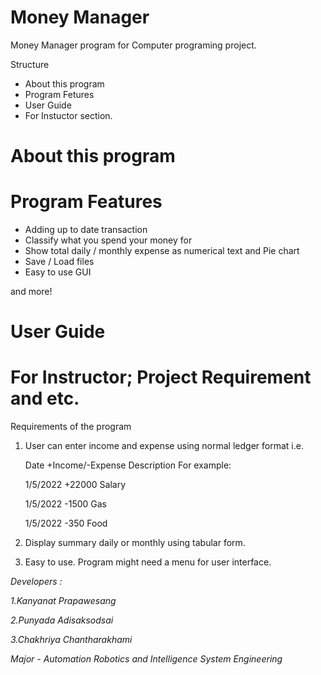 # Money Manager

Money Manager program for Computer programing project.

Structure

 - About this program
 - Program Fetures 
 - User Guide
 - For Instuctor section.

# About this program

# Program Features

- Adding up to date transaction 
- Classify what you spend your money for
- Show total daily / monthly expense as numerical text and Pie chart 
- Save / Load files
- Easy to use GUI

and more!

# User Guide 

# For Instructor; Project Requirement and etc.

Requirements of the program 

1. User can enter income and expense using normal ledger format i.e.

   Date +Income/-Expense Description
   For example:

   1/5/2022 +22000 Salary 
 
   1/5/2022 -1500 Gas 
 
   1/5/2022 -350 Food 

2. Display summary daily or monthly using tabular form.
 
3. Easy to use. Program might need a menu for user interface.

 
 
 
*Developers :*

 *1.Kanyanat Prapawesang*
 
 *2.Punyada Adisaksodsai*
 
 *3.Chakhriya Chantharakhami*
 
*Major - Automation Robotics and Intelligence System Engineering*
